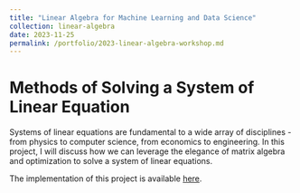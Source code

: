 ```yaml
---
title: "Linear Algebra for Machine Learning and Data Science"
collection: linear-algebra
date: 2023-11-25
permalink: /portfolio/2023-linear-algebra-workshop.md
---
```


# 
# Methods of Solving a System of Linear Equation
Systems of linear equations are fundamental to a wide array of disciplines - from physics to computer science, from economics to engineering. In this project, I will discuss how we can leverage  the elegance of matrix algebra and optimization to solve a system of linear equations. 

The implementation of this project is available [here](https://github.com/vohuynhquangnguyen/portfolio.codes-and-bytes/tree/main/projects/system-linear-equations).

